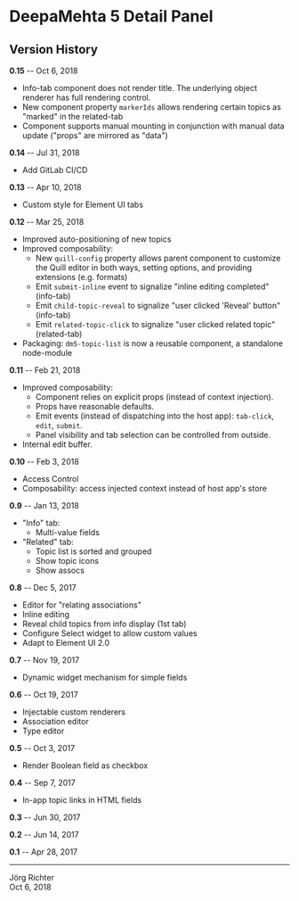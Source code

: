 # DeepaMehta 5 Detail Panel

## Version History

**0.15** -- Oct 6, 2018

* Info-tab component does not render title. The underlying object renderer has full rendering control.
* New component property `markerIds` allows rendering certain topics as "marked" in the related-tab
* Component supports manual mounting in conjunction with manual data update ("props" are mirrored as "data")

**0.14** -- Jul 31, 2018

* Add GitLab CI/CD

**0.13** -- Apr 10, 2018

* Custom style for Element UI tabs

**0.12** -- Mar 25, 2018

* Improved auto-positioning of new topics
* Improved composability:
    * New `quill-config` property allows parent component to customize the Quill editor in both ways, setting options, and providing extensions (e.g. formats)
    * Emit `submit-inline` event to signalize "inline editing completed" (info-tab)
    * Emit `child-topic-reveal` to signalize "user clicked 'Reveal' button" (info-tab)
    * Emit `related-topic-click` to signalize "user clicked related topic" (related-tab)
* Packaging: `dm5-topic-list` is now a reusable component, a standalone node-module

**0.11** -- Feb 21, 2018

* Improved composability:
    * Component relies on explicit props (instead of context injection).
    * Props have reasonable defaults.
    * Emit events (instead of dispatching into the host app): `tab-click`, `edit`, `submit`.
    * Panel visibility and tab selection can be controlled from outside.
* Internal edit buffer.

**0.10** -- Feb 3, 2018

* Access Control
* Composability: access injected context instead of host app's store

**0.9** -- Jan 13, 2018

* "Info" tab:
    * Multi-value fields
* "Related" tab:
    * Topic list is sorted and grouped
    * Show topic icons
    * Show assocs

**0.8** -- Dec 5, 2017

* Editor for "relating associations"
* Inline editing
* Reveal child topics from info display (1st tab)
* Configure Select widget to allow custom values
* Adapt to Element UI 2.0

**0.7** -- Nov 19, 2017

* Dynamic widget mechanism for simple fields

**0.6** -- Oct 19, 2017

* Injectable custom renderers
* Association editor
* Type editor

**0.5** -- Oct 3, 2017

* Render Boolean field as checkbox

**0.4** -- Sep 7, 2017

* In-app topic links in HTML fields

**0.3** -- Jun 30, 2017

**0.2** -- Jun 14, 2017

**0.1** -- Apr 28, 2017

------------
Jörg Richter  
Oct 6, 2018
